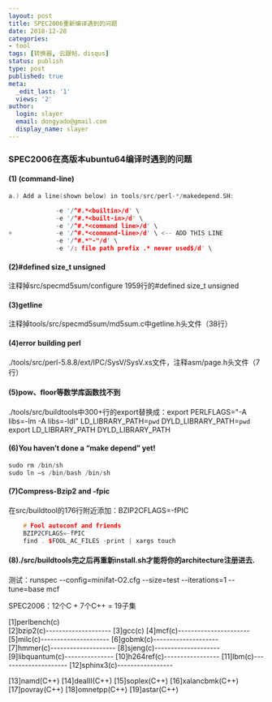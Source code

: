 ```yaml
---
layout: post
title: SPEC2006重新编译遇到的问题
date: 2018-12-28
categories:
- tool
tags: [转换器, 云跟帖，disqus]
status: publish
type: post
published: true
meta:
  _edit_last: '1'
  views: '2'
author:
  login: slayer
  email: dongyado@gmail.com
  display_name: slayer
---
```


### SPEC2006在高版本ubuntu64编译时遇到的问题


#### (1) (command-line)
  
```cpp
a.) Add a line(shown below) in tools/src/perl-*/makedepend.SH:

             -e '/^#.*<builtin>/d' \
             -e '/^#.*<built-in>/d' \
             -e '/^#.*<command line>/d' \
+            -e '/^#.*<command-line>/d' \ <-- ADD THIS LINE
             -e '/^#.*"-"/d' \
             -e '/: file path prefix .* never used$/d' \
```

#### (2)#defined size_t unsigned

注释掉src/specmd5sum/configure 1959行的#defined size_t unsigned

#### (3)getline

注释掉tools/src/specmd5sum/md5sum.c中getline.h头文件（38行）

#### (4)error building perl

./tools/src/perl-5.8.8/ext/IPC/SysV/SysV.xs文件，注释asm/page.h头文件（7行）

#### (5)pow、floor等数学库函数找不到

./tools/src/buildtools中300+行的export替换成：export PERLFLAGS="-A libs=-lm -A libs=-ldl"
 LD_LIBRARY_PATH=`pwd`
 DYLD_LIBRARY_PATH=`pwd`
 export LD_LIBRARY_PATH DYLD_LIBRARY_PATH

#### (6)You haven’t done a “make depend” yet!

```cpp
sudo rm /bin/sh
sudo ln –s /bin/bash /bin/sh
```

#### (7)Compress-Bzip2 and -fpic

在src/buildtool的176行附近添加：BZIP2CFLAGS=-fPIC

```cpp
    # Fool autoconf and friends
    BZIP2CFLAGS=-fPIC
    find . $FOOL_AC_FILES -print | xargs touch
```

#### (8)./src/buildtools完之后再重新install.sh才能将你的architecture注册进去.

测试：runspec --config=minifat-O2.cfg --size=test --iterations=1 --tune=base mcf

SPEC2006：12个C + 7个C++ = 19子集

[1]perlbench(c)    
[2]bzip2(c)--------------------
[3]gcc(c)
[4]mcf(c)----------------------
[5]milc(c)---------------------
[6]gobmk(c)--------------------
[7]hmmer(c)--------------------
[8]sjeng(c)--------------------
[9]libquantum(c)---------------
[10]h264ref(c)-----------------
[11]lbm(c)---------------------
[12]sphinx3(c)-----------------

[13]namd(C++)
[14]dealII(C++)
[15]soplex(C++)
[16]xalancbmk(C++)
[17]povray(C++)
[18]omnetpp(C++)
[19]astar(C++)


